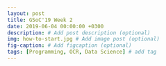 ```yaml
---
layout: post
title: GSoC'19 Week 2
date: 2019-06-04 00:00:00 +0300
description: # Add post description (optional)
img: how-to-start.jpg # Add image post (optional)
fig-caption: # Add figcaption (optional)
tags: [Programming, OCR, Data Science] # add tag
---
```






